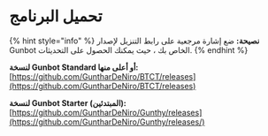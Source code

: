 # تحميل البرنامج

{% hint style="info" %}
**نصيحة:** ضع إشارة مرجعية على رابط التنزيل لإصدار Gunbot الخاص بك ، حيث يمكنك الحصول على التحديثات.
{% endhint %}

**لنسخة Gunbot Standard أو أعلى منها:** [https://github.com/GuntharDeNiro/BTCT/releases](https://github.com/GuntharDeNiro/BTCT/releases)

**لنسخة Gunbot Starter \(المبتدئين\):**  [https://github.com/GuntharDeNiro/Gunthy/releases](https://github.com/GuntharDeNiro/Gunthy/releases/)

